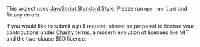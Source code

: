 This project uses [JavaScript Standard Style](https://standardjs.com/).  Please run `npm run lint` and fix any errors.

If you would like to submit a pull request, please be prepared to license your contributions under [Charity](https://licensezero.com/licenses/charity) terms, a modern evolution of licenses like MIT and the two-clause BSD license.
